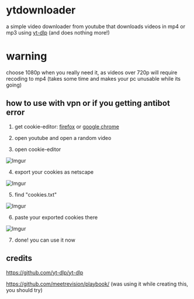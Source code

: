 # ytdownloader
a simple video downloader from youtube that downloads videos in mp4 or mp3 using [yt-dlp](https://github.com/yt-dlp/yt-dlp) (and does nothing more!)
# warning
choose 1080p when you really need it, as videos over 720p will require recoding to mp4 (takes some time and makes your pc unusable while its going)
## how to use with vpn or if you getting antibot error
1. get cookie-editor: [firefox](https://addons.mozilla.org/en-US/firefox/addon/cookie-editor/) or [google chrome](https://chromewebstore.google.com/detail/cookie-editor/hlkenndednhfkekhgcdicdfddnkalmdm?pli=1)

2. open youtube and open a random video

3. open cookie-editor

![Imgur](https://i.imgur.com/N2JeX0S.png)

4. export your cookies as netscape

![Imgur](https://i.imgur.com/2DviUFR.png)

5. find "cookies.txt"

![Imgur](https://i.imgur.com/omv1MRC.png)

6. paste your exported cookies there

![Imgur](https://i.imgur.com/UepHKZa.png)

7. done! you can use it now
## credits
https://github.com/yt-dlp/yt-dlp

https://github.com/meetrevision/playbook/ (was using it while creating this, you should try)
